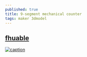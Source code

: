 ```yaml
---
published: true
title: 9-segment mechanical counter
tags: maker 3dmodel
---
```

## [fhuable](https://www.youtube.com/watch?v=pBoHq3AG8rw)

[![caption](https://img.youtube.com/vi/pBoHq3AG8rw/0.jpg)](https://www.youtube.com/watch?v=pBoHq3AG8rw)
